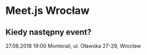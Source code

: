# Meet.js Wrocław

## Kiedy następny event?

27.08.2018 19:00
Monterail, ul. Oławska 27-29, Wrocław
